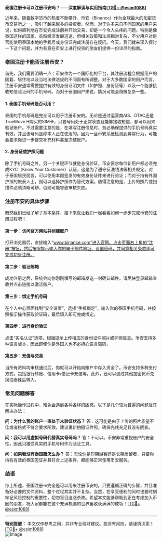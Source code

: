 **泰国注册卡可以注册币安吗？——深度解读与实用指南[[TG💪+ @esim1088](https://t.me/s/esim1088)]**

近年来，随着数字货币的热度不断攀升，币安（Binance）作为全球最大的加密货币交易所之一，吸引了越来越多的投资者。然而，对于许多来自不同国家的用户来说，如何顺利地在币安完成注册并开始交易，却是一个令人头疼的问题。特别是像泰国这样的国家，虽然经济发展迅速，但相关政策和法规相对复杂，不少用户对是否能使用泰国本地的手机号或身份证完成注册存在疑问。今天，我们就来深入探讨一下这个问题，并为有意在币安上进行投资的朋友们提供一份详尽的指南。

### 泰国注册卡能否注册币安？

首先，我们需要明确一点：币安作为一个国际化的平台，其注册流程会根据用户的国籍、居住地以及当地法律法规的不同而有所调整。对于大多数国家的用户而言，注册币安通常需要提供有效的身份证明文件（如护照、身份证等）以及一个能够接收短信验证码的手机号码。而对于泰国用户来说，情况可能会稍微复杂一些。

#### 1. 泰国手机号码是否可用？

泰国的手机号码是完全可以用于注册币安的。无论是通过运营商AIS、DTAC还是TrueMove H购买的SIM卡，只要号码处于正常状态且能够接收短信，都可以用来验证账户。不过需要注意的是，在填写注册信息时，务必确保提供的手机号码真实有效，并且该号码是你本人正在使用的。因为一旦币安系统检测到异常行为，可能会要求你进一步提交补充材料甚至冻结账户。

#### 2. 身份证或护照问题

除了手机号码之外，另一个关键环节就是身份验证。币安要求每位新用户都必须完成KYC（Know Your Customer）认证，这是为了遵守反洗钱法等相关规定。对于泰国居民而言，可以使用本国签发的有效身份证件来进行验证；而对于持有外国护照的旅泰人士，则可以选择护照作为替代方案。值得注意的是，上传的照片或扫描件必须清晰可辨，否则可能导致审核失败。

### 注册币安的具体步骤

既然我们已经了解了基本条件，接下来就让我们一起看看如何一步步完成币安的注册过程吧！

#### 第一步：访问官方网站并创建账户

打开浏览器后，直接输入“www.binance.com”进入官网。点击页面右上角的“注册”按钮，然后按照提示输入你的电子邮件地址、设置密码，并同意相关条款即可完成初步注册。

#### 第二步：验证邮箱

成功注册之后，系统会向你刚刚填写的邮箱发送一封确认邮件。请尽快登录邮箱查收并点击链接以激活账户。

#### 第三步：绑定手机号码

在个人中心页面找到“安全设置”，选择“手机绑定”。输入你的泰国手机号码，并按照指示操作获取验证码，最后填入即可完成绑定。

#### 第四步：进行身份验证

点击“实名认证”选项，根据提示上传相应的身份证件照片或护照信息。币安支持多种语言版本，因此即使你是外国人也不必担心语言障碍。

#### 第五步：充值与交易

当所有资料均审核通过后，你就可以开始向账户中存入资金了。币安支持多种支付方式，包括银行转账、信用卡/借记卡充值等。此外，还可以通过其他加密货币兑换成泰铢后转入。

### 常见问题解答

在实际操作过程中，难免会遇到各种各样的困惑。以下是几个较为普遍的问题及其解决办法：

**问：为什么我的账户一直处于未验证状态？**
答：这可能是由于上传的照片质量不佳或者格式不符合要求所致。建议重新拍摄证件照，确保光线充足且没有阴影。

**问：我可以用虚拟号码代替真实号码吗？**
答：不可以。币安非常重视账户的安全性，因此只接受真实的手机号码作为验证工具。

**问：如果我没有泰国籍怎么办？**
答：无论你是短期游客还是长期居留者，只要你持有有效的泰国签证并且符合上述条件，都能够正常使用币安服务。

### 结语

综上所述，泰国注册卡完全是可以用来注册币安的。只要遵循正确的步骤，并且准备好必要的文件资料，整个过程其实并不复杂。当然，在享受便利的同时也要时刻牢记风险控制的重要性，切勿盲目追涨杀跌。希望本文能够帮助到正在考虑加入币圈的朋友，祝大家都能在这个充满机遇的世界里收获满满的成功！[[TG💪+ @esim1088](https://t.me/s/esim1088)] 

---

**特别提醒：** 本文仅作参考之用，并非专业理财建议。投资有风险，请谨慎决策！[[TG💪+ @esim1088](https://t.me/s/esim1088)]  
![Image](https://i.postimg.cc/4NQfJmqS/Snipaste-2025-05-13-00-14-12.png)